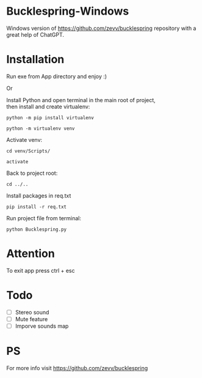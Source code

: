 # Bucklespring-Windows
 Windows version of https://github.com/zevv/bucklespring repository with a great help of ChatGPT.

 # Installation
 Run exe from App directory and enjoy :)
 
 Or
 
 Install Python and open terminal in the main root of project, <br>
 then install and create virtualenv:
 ```
 python -m pip install virtualenv
 ```
 ```
 python -m virtualenv venv
 ```
 Activate venv:
 ```
 cd venv/Scripts/
 ```
 ```
 activate
 ```
 Back to project root:
 ```
 cd ../..
 ```
 Install packages in req.txt 
 ```
pip install -r req.txt
```
Run project file from terminal:
```
python Bucklespring.py
```

# Attention
To exit app press ctrl + esc

# Todo
- [ ] Stereo sound
- [ ] Mute feature
- [ ] Imporve sounds map

# PS
For more info visit https://github.com/zevv/bucklespring
